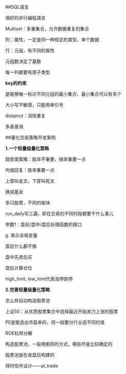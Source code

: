 ##SQL语言

很好的并行编程语言

Multiset：多重集合，允许数据重复的集合

列：属性，一定是同一种规定的类型，单个数据

行：元组，有不同的属性

元组数决定了基数

每一列都要有原子类型

**key的约束**

是能够唯一标识不同元组的最小集合，最小集合可以有多个

大小写不敏感，只能用单引号

distainct：消除重复

多表查询

##量化交易策略开发案例

**1.一个轻量级量化策略**

趋势类策略：胜率不重要，赔率重要一点

均值回复：胜率重要一点

上穿叫金叉，下穿叫死叉

换成基金

多只股票，不同的板块

run_daily写三遍，即在交易的不同时段都要干什么事儿

参数1：盘前/盘中/盘后处理函数的接口

g. 表示全局变量

盘前什么都不做

盘中先卖后买

盘后计算仓位

high_limit, low_limit代表涨停跌停

 

**2.完善轻量级量化策略**

怎么样自动构造股票池

上证50：从优质股票集合中选择最近开始发力上涨的股票

PE是能选出市盈率的，但一般要分行业选不同的值

ROE杜邦分解

构造股票池，一般用剔除的方式，哪些坏是比较确定的

股票池是在收盘后构建的

择时信号设计——pl_trade

